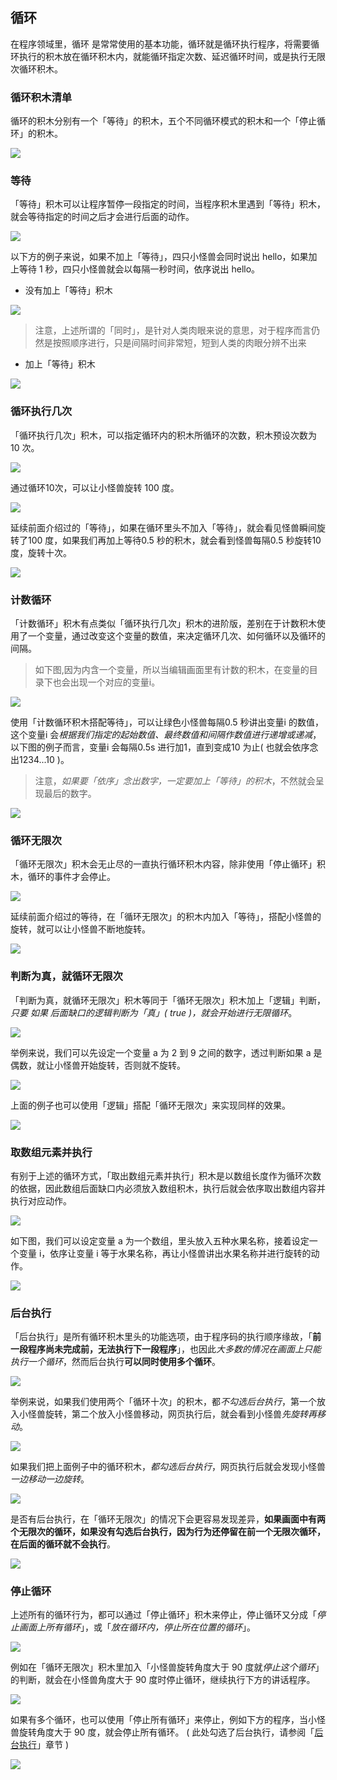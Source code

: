 ## 循环

在程序领域里，循环 是常常使用的基本功能，循环就是循环执行程序，将需要循环执行的积木放在循环积木内，就能循环指定次数、延迟循环时间，或是执行无限次循环积木。

### 循环积木清单

循环的积木分别有一个「等待」的积木，五个不同循环模式的积木和一个「停止循环」的积木。

![](loop/upload_ca6884696c2d35d55891c84efe72d3e3.png)

### 等待

「等待」积木可以让程序暂停一段指定的时间，当程序积木里遇到「等待」积木，就会等待指定的时间之后才会进行后面的动作。

![](loop/loop-23.jpg)

以下方的例子来说，如果不加上「等待」，四只小怪兽会同时说出 hello，如果加上等待 1 秒，四只小怪兽就会以每隔一秒时间，依序说出 hello。

- 没有加上「等待」积木

![](loop/upload_a56e532f444f10f1b63e0a204061e30b.png)
 
 > 注意，上述所谓的「同时」，是针对人类肉眼来说的意思，对于程序而言仍然是按照顺序进行，只是间隔时间非常短，短到人类的肉眼分辨不出来
 
- 加上「等待」积木

![](loop/upload_293de1e01c5e037871f6163c6558dc73.gif)

### 循环执行几次

「循环执行几次」积木，可以指定循环内的积木所循环的次数，积木预设次数为 10 次。

![](loop/upload_f79542ae68a6272f380d047e89a50d73.png)

通过循环10次，可以让小怪兽旋转 100 度。

![](loop/upload_d127a673a65ffa14a8d0bc1850e227d8.png)

延续前面介绍过的「等待」，如果在循环里头不加入「等待」，就会看见怪兽瞬间旋转了100 度，如果我们再加上等待0.5 秒的积木，就会看到怪兽每隔0.5 秒旋转10 度，旋转十次。

![](loop/upload_6581350ae4072c6853deb40ba6c1b8715.gif)

### 计数循环

「计数循环」积木有点类似「循环执行几次」积木的进阶版，差别在于计数积木使用了一个变量，通过改变这个变量的数值，来决定循环几次、如何循环以及循环的间隔。

> 如下图,因为内含一个变量，所以当编辑画面里有计数的积木，在变量的目录下也会出现一个对应的变量i。

![](loop/upload_931c65737aff90e055172a2bc1b0046f.png)

使用「计数循环积木搭配等待」，可以让绿色小怪兽每隔0.5 秒讲出变量i 的数值，这个变量i 会*根据我们指定的起始数值、最终数值和间隔作数值进行递增或递减*，以下图的例子而言，变量i 会每隔0.5s 进行加1，直到变成10 为止( 也就会依序念出1234...10 )。

> 注意，*如果要「依序」念出数字，一定要加上「等待」的积木*，不然就会呈现最后的数字。

![](loop/upload_908d5656340dfec2d3493cb91b4bb0fc.gif)

### 循环无限次

「循环无限次」积木会无止尽的一直执行循环积木内容，除非使用「停止循环」积木，循环的事件才会停止。

![](loop/upload_e31a0f641fd9e1812671054b40556bf5.png)

延续前面介绍过的等待，在「循环无限次」的积木内加入「等待」，搭配小怪兽的旋转，就可以让小怪兽不断地旋转。

![](loop/upload_d170f481f8ae8aacb7857631becdff80.gif)

### 判断为真，就循环无限次

「判断为真，就循环无限次」积木等同于「循环无限次」积木加上「逻辑」判断，*只要 如果 后面缺口的逻辑判断为「真」( true )，就会开始进行无限循环*。

![](loop/upload_4d24b8aba98c0f9b641ca205da27a3c5.png)

举例来说，我们可以先设定一个变量 a 为 2 到 9 之间的数字，透过判断如果 a 是偶数，就让小怪兽开始旋转，否则就不旋转。

![](loop/upload_382e2b22cb51186e60dad591d1381be4.gif)

上面的例子也可以使用「逻辑」搭配「循环无限次」来实现同样的效果。

![](loop/upload_a2efd4f119a98ec24fe026edc06ac3a1.png)

### 取数组元素并执行

有别于上述的循环方式，「取出数组元素并执行」积木是以数组长度作为循环次数的依据，因此数组后面缺口内必须放入数组积木，执行后就会依序取出数组内容并执行对应动作。

![](loop/upload_5ce25b86a4d39f1a5a9eb37ce0e55b86.png)

如下图，我们可以设定变量 a 为一个数组，里头放入五种水果名称，接着设定一个变量 i，依序让变量 i 等于水果名称，再让小怪兽讲出水果名称并进行旋转的动作。

![](loop/upload_8578fd8cf709d07c7f0ce194d2675365.gif)

### 后台执行

「后台执行」是所有循环积木里头的功能选项，由于程序码的执行顺序缘故，「**前一段程序尚未完成前，无法执行下一段程序**」，也因此*大多数的情况在画面上只能执行一个循环*，然而后台执行**可以同时使用多个循环**。

![](loop/upload_89cb190849c5f3c10505ab4408333d8b.png)

举例来说，如果我们使用两个「循环十次」的积木，都*不勾选后台执行*，第一个放入小怪兽旋转，第二个放入小怪兽移动，网页执行后，就会看到小怪兽*先旋转再移动*。

![](loop/upload_2e869e3909426065dbe1f26797fed529.gif)

如果我们把上面例子中的循环积木，*都勾选后台执行*，网页执行后就会发现小怪兽*一边移动一边旋转*。

![](loop/upload_fca308cfb10229cf2cb36d2604d51c3e.gif)

是否有后台执行，在「循环无限次」的情况下会更容易发现差异，**如果画面中有两个无限次的循环，如果没有勾选后台执行，因为行为还停留在前一个无限次循环，在后面的循环就不会执行**。

![](loop/upload_7379ccd91a2ab2e57d15a51dbcef0c62.gif)

### 停止循环

上述所有的循环行为，都可以通过「停止循环」积木来停止，停止循环又分成「*停止画面上所有循环*」，或「*放在循环内，停止所在位置的循环*」。

![](loop/upload_b1817a24a19b730c925b2f0c4af96e26.png)

例如在「循环无限次」积木里加入「小怪兽旋转角度大于 90 度就*停止这个循环*」的判断，就会在小怪兽角度大于 90 度时停止循环，继续执行下方的讲话程序。

![](loop/upload_7ce353ec6f92ec9ac4b9cc2bae786417.gif)

如果有多个循环，也可以使用「停止所有循环」来停止，例如下方的程序，当小怪兽旋转角度大于 90 度，就会停止所有循环。 ( 此处勾选了后台执行，请参阅「[后台执行](loop.html#id9)」章节 )

![](loop/upload_55f343e086261afb02b6988c542ea8f3.gif)
